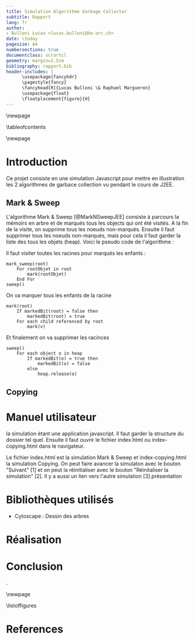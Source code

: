 ```yaml
---
title: Simulation Algorithme Garbage Collector
subtitle: Rapport
lang: fr
author:
- Bulloni Lucas <lucas.bulloni@he-arc.ch>
date: \today
pagesize: A4
numbersections: true
documentclass: scrartcl
geometry: margin=2.5cm
bibliography: rapport.bib
header-includes: |
      \usepackage{fancyhdr}
      \pagestyle{fancy}
      \fancyhead[R]{Lucas Bulloni \& Raphael Margueron}
      \usepackage{float}
      \floatplacement{figure}{H}
---
```


\newpage

\tableofcontents

\newpage

# Introduction

Ce projet consiste en une simulation Javascript pour mettre en illustration les 2 algorithmes de garbace collection vu pendant le cours de J2EE. 

## Mark & Sweep

L'algorithme Mark & Sweep  [@MarkNSweepJEE] consiste à parcours la mémoirs en arbre et de marqués tous les objects qui ont été visités. A la fin de la visite, on supprime tous les noeuds non-marqués. Ensuite il faut supprimer tous les noeuds non-marqués, mais pour cela il faut garder la liste des tous les objets (heap). Voici le pseudo code de l'algorithme :


Il faut visiter toutes les racines pour marqués les enfants : 

```
mark_sweep(root)
    For rootObjet in root
        mark(rootObjet)
    End For
sweep()
```
On va marquer tous les enfants de la racine

```
mark(root)
    If markedBit(root) = false then
        markedBit(root) = true
    For each child referenced by root
        mark(v)
```

Et finalement on va supprimer les racinces

```
sweep()
    For each object o in heap
        If markedBit(o) = true then
            markedBit(o) = false
        else
            heap.release(o)
```

## Copying



# Manuel utilisateur

la simulation étant une application javascript. Il faut garder la structure du dossier tel quel. Ensuite il faut ouvrir le fichier index.html ou index-copying.html dans le navigateur.

Le fichier index.html est la simulation Mark & Sweep et index-copying.html la simulation Copying. On peut faire avancer la simulaton avec le bouton "Suivant" [1] et on peut la réinitialiser avec le bouton "Réinitaliser la simulation" [2]. Il y a aussi un lien vers l'autre simulation [3].présentation

# Bibliothèques utilisés

- Cytoscape : Dessin des arbres

# Réalisation



# Conclusion

.

\newpage

\listoffigures

# References

